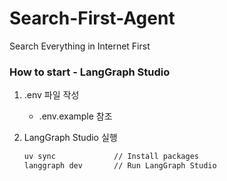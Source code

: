 # Search-First-Agent

Search Everything in Internet First

### How to start - LangGraph Studio

1. .env 파일 작성

    - .env.example 참조

2. LangGraph Studio 실행
    ```bash
    uv sync             // Install packages
    langgraph dev       // Run LangGraph Studio
    ```
